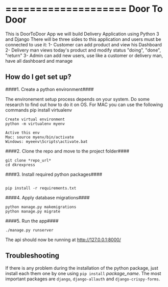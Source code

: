 ====================
Door To Door
====================

This is DoorToDoor App
we will build Delivery Application using Python 3 and Django
There will be three sides to this application and users must be connected to use it:
1- Customer can add product and view his Dashboard
2- Delivery man views today's product and modify status "doing", "done", "return"
3- Admin can add new users, use like a customer or delivery man, have all dashboard and manage

## How do I get set up? ##

####1. Create a python environment####

The environement setup process depends on your system. Do some research to find out how to do it on OS. For MAC you can use the following commands
pip install virtualenv
```
Create virtual environment
python -m virtualenv myenv

Active this env
Mac: source myenv/bin/activate
Windows: myeenv\Scripts\activate.bat

```

####2. Clone the repo and move to the project folder####
```
git clone *repo_url*
cd dkrexpress

```

####3. Install required python packages####
```

pip install -r requirements.txt

```

####4. Apply database migrations####
```
python manage.py makemigrations
python manage.py migrate
```


####5. Run the app####
```
./manage.py runserver

```
The api should now be running at http://127.0.0.1:8000/

## Troubleshooting ##
If there is any problem during the installation of the python package, just install each them one by one using `pip install` *package_name*. 
The most important packages are `django`, `django-allauth` and `django-crispy-forms`.

